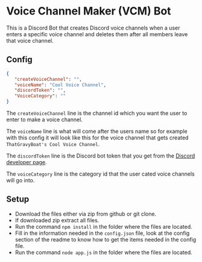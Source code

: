 # Voice Channel Maker (VCM) Bot
This is a Discord Bot that creates Discord voice channels when a user enters a specific voice channel and deletes them after all members leave that voice channel. 

 ## Config
 ```json
 { 
    "createVoiceChannel": "",
    "voiceName": "Cool Voice Channel",
    "discordToken": "",
    "VoiceCategory": ""
}
```
The `createVoiceChannel` line is the channel id which you want the user to enter to make a voice channel.

The `voiceName` line is what will come after the users name so for example with this config it will look like this for the voice channel that gets created `ThatGravyBoat's Cool Voice Channel`.

The `discordToken` line is the Discord bot token that you get from the [Discord developer page](https://discordapp.com/developers/applications).

The `voiceCategory` line is the category id that the user cated voice channels will go into.

## Setup
 - Download the files either via zip from github or git clone.
 - If downloaded zip extract all files.
 - Run the command `npm install` in the folder where the files are located.
 - Fill in the information needed in the `config.json` file, look at the config section of the readme to know how to get the items needed in the config file.
 - Run the command `node app.js` in the folder where the files are located.
